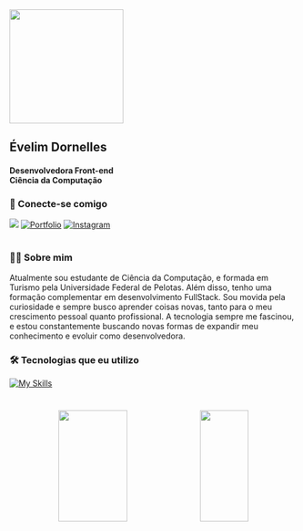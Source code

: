 

  <img src="https://i.giphy.com/media/v1.Y2lkPTc5MGI3NjExcmxoaHdkams5eXBkbjZlbHozNWE1MXg0MThqczZzbnpyanZ2bXpmbCZlcD12MV9pbnRlcm5hbF9naWZfYnlfaWQmY3Q9Zw/QDjpIL6oNCVZ4qzGs7/giphy.gif" width="200"/>
<div align="left">
<h2><b>Évelim Dornelles </b></h2>

  <h4><b>Desenvolvedora Front-end</b><br> Ciência da Computação</h4>
  <h3>🔗 Conecte-se comigo</h3>

  <a href="https://www.linkedin.com/in/evedornelles/" target="_blank"><img src="https://img.shields.io/badge/-LinkedIn-%230077B5?style=for-the-badge&logo=linkedin&logoColor=white" target="_blank"></a> 
  [![Portfolio](https://img.shields.io/badge/Portfolio-FF5722?style=for-the-badge&logo=todoist&logoColor=white)](https://evedornelles.vercel.app/)
  <a href="https://www.instagram.com/heelerstudio/" target="_blank">
  <img src="https://img.shields.io/badge/Instagram-%23E4405F?style=for-the-badge&logo=instagram&logoColor=white" alt="Instagram">
</a>

</div>
<h1></h1>


<h3 align="left">👩‍💻 Sobre mim</h3>
Atualmente sou estudante de Ciência da Computação, e formada em Turismo pela Universidade Federal de Pelotas. Além disso, tenho uma formação complementar em desenvolvimento FullStack. Sou movida pela curiosidade e sempre busco aprender coisas novas, tanto para o meu crescimento pessoal quanto profissional. A tecnologia sempre me fascinou, e estou constantemente buscando novas formas de expandir meu conhecimento e evoluir como desenvolvedora.

<h3 align="left">🛠️ Tecnologias que eu utilizo</h3>


[![My Skills](https://skillicons.dev/icons?i=js,html,css,bootstrap,react,figma,jquery,mysql,vscode,github,git)](https://skillicons.dev)



   
# 

<div align="center">  
  <img width="49%" height="195px" src="https://github-readme-stats.vercel.app/api?username=evedornelles&show_icons=true&count_private=true&hide_border=true&title_color=8BC3F5&icon_color=00bfbf&text_color=c9d1d9&bg_color=0d1117"/> 
  <img width="41%" height="195px" src="https://github-readme-stats.vercel.app/api/top-langs/?username=evedornelles&layout=compact&hide_border=true&title_color=8BC3F5&text_color=00bfbf&bg_color=0d1117" />
</div>
</div>

#
<picture align="center">
  <source media="(prefers-color-scheme: dark)" srcset="https://raw.githubusercontent.com/evedc/evedornelles/output/github-contribution-grid-snake-dark.svg">
  <source media="(prefers-color-scheme: light)" srcset="https://raw.githubusercontent.com/evedc/evedornelles/output/github-contribution-grid-snake-dark.svg">

  


